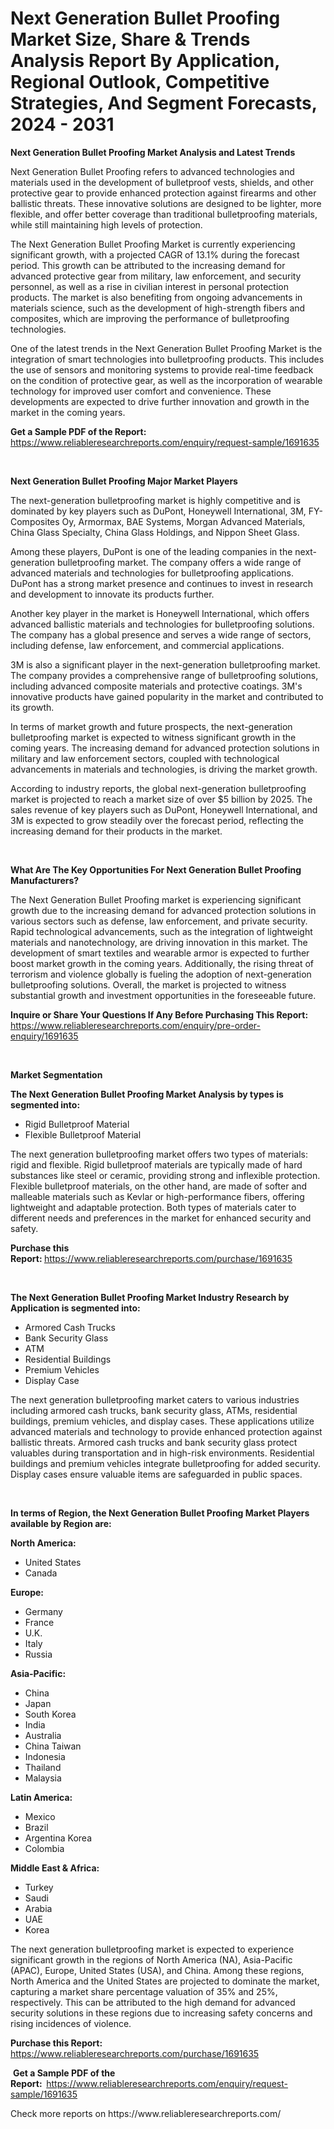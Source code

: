<p><h1>Next Generation Bullet Proofing Market Size, Share & Trends Analysis Report By Application, Regional Outlook, Competitive Strategies, And Segment Forecasts, 2024 - 2031</h1></p><p><strong>Next Generation Bullet Proofing Market Analysis and Latest Trends</strong></p>
<p><p>Next Generation Bullet Proofing refers to advanced technologies and materials used in the development of bulletproof vests, shields, and other protective gear to provide enhanced protection against firearms and other ballistic threats. These innovative solutions are designed to be lighter, more flexible, and offer better coverage than traditional bulletproofing materials, while still maintaining high levels of protection.</p><p>The Next Generation Bullet Proofing Market is currently experiencing significant growth, with a projected CAGR of 13.1% during the forecast period. This growth can be attributed to the increasing demand for advanced protective gear from military, law enforcement, and security personnel, as well as a rise in civilian interest in personal protection products. The market is also benefiting from ongoing advancements in materials science, such as the development of high-strength fibers and composites, which are improving the performance of bulletproofing technologies.</p><p>One of the latest trends in the Next Generation Bullet Proofing Market is the integration of smart technologies into bulletproofing products. This includes the use of sensors and monitoring systems to provide real-time feedback on the condition of protective gear, as well as the incorporation of wearable technology for improved user comfort and convenience. These developments are expected to drive further innovation and growth in the market in the coming years.</p></p>
<p><strong>Get a Sample PDF of the Report:&nbsp;</strong> <a href="https://www.reliableresearchreports.com/enquiry/request-sample/1691635">https://www.reliableresearchreports.com/enquiry/request-sample/1691635</a></p>
<p>&nbsp;</p>
<p><strong>Next Generation Bullet Proofing Major Market Players</strong></p>
<p><p>The next-generation bulletproofing market is highly competitive and is dominated by key players such as DuPont, Honeywell International, 3M, FY-Composites Oy, Armormax, BAE Systems, Morgan Advanced Materials, China Glass Specialty, China Glass Holdings, and Nippon Sheet Glass. </p><p>Among these players, DuPont is one of the leading companies in the next-generation bulletproofing market. The company offers a wide range of advanced materials and technologies for bulletproofing applications. DuPont has a strong market presence and continues to invest in research and development to innovate its products further. </p><p>Another key player in the market is Honeywell International, which offers advanced ballistic materials and technologies for bulletproofing solutions. The company has a global presence and serves a wide range of sectors, including defense, law enforcement, and commercial applications. </p><p>3M is also a significant player in the next-generation bulletproofing market. The company provides a comprehensive range of bulletproofing solutions, including advanced composite materials and protective coatings. 3M's innovative products have gained popularity in the market and contributed to its growth.</p><p>In terms of market growth and future prospects, the next-generation bulletproofing market is expected to witness significant growth in the coming years. The increasing demand for advanced protection solutions in military and law enforcement sectors, coupled with technological advancements in materials and technologies, is driving the market growth. </p><p>According to industry reports, the global next-generation bulletproofing market is projected to reach a market size of over $5 billion by 2025. The sales revenue of key players such as DuPont, Honeywell International, and 3M is expected to grow steadily over the forecast period, reflecting the increasing demand for their products in the market.</p></p>
<p>&nbsp;</p>
<p><strong>What Are The Key Opportunities For Next Generation Bullet Proofing Manufacturers?</strong></p>
<p><p>The Next Generation Bullet Proofing market is experiencing significant growth due to the increasing demand for advanced protection solutions in various sectors such as defense, law enforcement, and private security. Rapid technological advancements, such as the integration of lightweight materials and nanotechnology, are driving innovation in this market. The development of smart textiles and wearable armor is expected to further boost market growth in the coming years. Additionally, the rising threat of terrorism and violence globally is fueling the adoption of next-generation bulletproofing solutions. Overall, the market is projected to witness substantial growth and investment opportunities in the foreseeable future.</p></p>
<p><strong>Inquire or Share Your Questions If Any Before Purchasing This Report:</strong> <a href="https://www.reliableresearchreports.com/enquiry/pre-order-enquiry/1691635">https://www.reliableresearchreports.com/enquiry/pre-order-enquiry/1691635</a></p>
<p>&nbsp;</p>
<p><strong>Market Segmentation</strong></p>
<p><strong>The Next Generation Bullet Proofing Market Analysis by types is segmented into:</strong></p>
<p><ul><li>Rigid Bulletproof Material</li><li>Flexible Bulletproof Material</li></ul></p>
<p><p>The next generation bulletproofing market offers two types of materials: rigid and flexible. Rigid bulletproof materials are typically made of hard substances like steel or ceramic, providing strong and inflexible protection. Flexible bulletproof materials, on the other hand, are made of softer and malleable materials such as Kevlar or high-performance fibers, offering lightweight and adaptable protection. Both types of materials cater to different needs and preferences in the market for enhanced security and safety.</p></p>
<p><strong>Purchase this Report:&nbsp;</strong><a href="https://www.reliableresearchreports.com/purchase/1691635">https://www.reliableresearchreports.com/purchase/1691635</a></p>
<p>&nbsp;</p>
<p><strong>The Next Generation Bullet Proofing Market Industry Research by Application is segmented into:</strong></p>
<p><ul><li>Armored Cash Trucks</li><li>Bank Security Glass</li><li>ATM</li><li>Residential Buildings</li><li>Premium Vehicles</li><li>Display Case</li></ul></p>
<p><p>The next generation bulletproofing market caters to various industries including armored cash trucks, bank security glass, ATMs, residential buildings, premium vehicles, and display cases. These applications utilize advanced materials and technology to provide enhanced protection against ballistic threats. Armored cash trucks and bank security glass protect valuables during transportation and in high-risk environments. Residential buildings and premium vehicles integrate bulletproofing for added security. Display cases ensure valuable items are safeguarded in public spaces.</p></p>
<p>&nbsp;</p>
<p><strong>In terms of Region, the Next Generation Bullet Proofing Market Players available by Region are:</strong></p>
<p>
    <p> <strong> North America: </strong>
        <ul>
            <li>United States</li>
            <li>Canada</li>
        </ul>
        </p> 
    <p> <strong> Europe: </strong>
        <ul>
            <li>Germany</li>
            <li>France</li>
            <li>U.K.</li>
            <li>Italy</li>
            <li>Russia</li>
        </ul>
        </p> 
    <p> <strong> Asia-Pacific: </strong>
        <ul>
            <li>China</li>
            <li>Japan</li>
            <li>South Korea</li>
            <li>India</li>
            <li>Australia</li>
            <li>China Taiwan</li>
            <li>Indonesia</li>
            <li>Thailand</li>
            <li>Malaysia</li>
        </ul>
        </p> 
    <p> <strong> Latin America: </strong>
        <ul>
            <li>Mexico</li>
            <li>Brazil</li>
            <li>Argentina Korea</li>
            <li>Colombia</li>
        </ul>
        </p> 
    <p> <strong> Middle East & Africa: </strong>
        <ul>
            <li>Turkey</li>
            <li>Saudi</li>
            <li>Arabia</li>
            <li>UAE</li>
            <li>Korea</li>
        </ul>
    </p>
    </p>
<p><p>The next generation bulletproofing market is expected to experience significant growth in the regions of North America (NA), Asia-Pacific (APAC), Europe, United States (USA), and China. Among these regions, North America and the United States are projected to dominate the market, capturing a market share percentage valuation of 35% and 25%, respectively. This can be attributed to the high demand for advanced security solutions in these regions due to increasing safety concerns and rising incidences of violence.</p></p>
<p><strong>Purchase this Report: </strong><a href="https://www.reliableresearchreports.com/purchase/1691635">https://www.reliableresearchreports.com/purchase/1691635</a></p>
<p>&nbsp;<strong>Get a Sample PDF of the Report:&nbsp;&nbsp;</strong><a href="https://www.reliableresearchreports.com/enquiry/request-sample/1691635">https://www.reliableresearchreports.com/enquiry/request-sample/1691635</a></p>
<p><strong></strong></p>
<p>Check more reports on https://www.reliableresearchreports.com/</p>